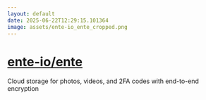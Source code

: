 ```yaml
---
layout: default
date: 2025-06-22T12:29:15.101364
image: assets/ente-io_ente_cropped.png
---
```


# [ente-io/ente](https://github.com/ente-io/ente)

Cloud storage for photos, videos, and 2FA codes with end-to-end encryption
